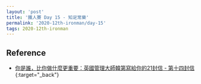 ```yaml
---
layout: 'post'
title: '鐵人賽 Day 15 - 知足常樂'
permalink: '2020-12th-ironman/day-15'
tags: 2020-12th-ironman 
---
```



## Reference 

- [你是誰，比你做什麼更重要：英國管理大師韓第寫給你的21封信 - 第十四封信](https://www.books.com.tw/products/0010862692){:target="_back"}